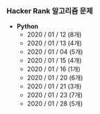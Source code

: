 ### Hacker Rank 알고리즘 문제

- **Python**
  - 2020 / 01 / 12 (8개)
  - 2020 / 01 / 13 (4개)
  - 2020 / 01 / 04 (5개)
  - 2020 / 01 / 15 (4개)
  - 2020 / 01 / 16 (1개)
  - 2020 / 01 / 20 (6개)
  - 2020 / 01 / 21 (3개)
  - 2020 / 01 / 23 (7개)
  - 2020 / 01 / 28 (5개)
